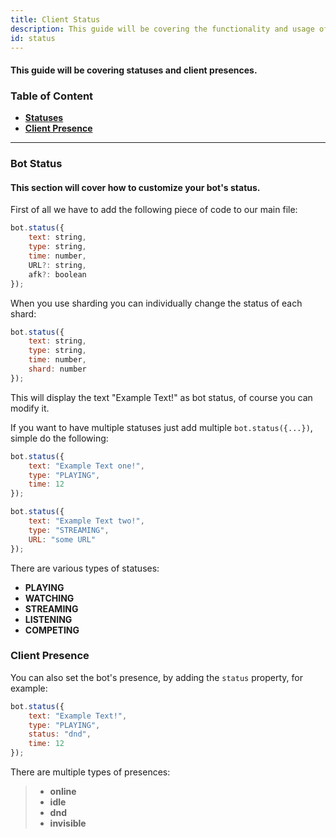 ```yaml
---
title: Client Status
description: This guide will be covering the functionality and usage of client statuses.
id: status
---
```


#### This guide will be covering statuses and client presences.

### Table of Content

- **[Statuses](#bot-status)**
- **[Client Presence](#client-presence)**

---

### Bot Status

#### This section will cover how to customize your bot's status.

First of all we have to add the following piece of code to our main file:

```javascript
bot.status({
    text: string,
    type: string,
    time: number,
    URL?: string,
    afk?: boolean
});
```

When you use sharding you can individually change the status of each shard:

```javascript
bot.status({
    text: string,
    type: string,
    time: number,
    shard: number
});
```

This will display the text "Example Text!" as bot status, of course you can modify it.

If you want to have multiple statuses just add multiple `bot.status({...})`, simple do the following:

```javascript title="index.js"
bot.status({
    text: "Example Text one!",
    type: "PLAYING",
    time: 12
});

bot.status({
    text: "Example Text two!",
    type: "STREAMING",
    URL: "some URL"
});
```

There are various types of statuses:

* **PLAYING**
* **WATCHING**
* **STREAMING**
* **LISTENING**
* **COMPETING**

### Client Presence

You can also set the bot's presence, by adding the `status` property, for example:

```javascript title="index.js"
bot.status({
    text: "Example Text!",
    type: "PLAYING",
    status: "dnd",
    time: 12
});
```

There are multiple types of presences:

> * **online**
> * **idle**
> * **dnd** 
> * **invisible**
